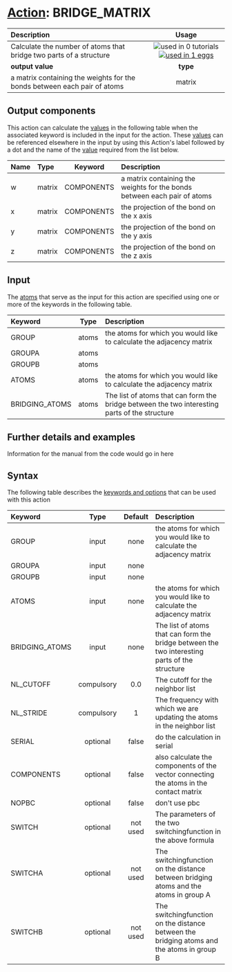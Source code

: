 # [Action](actions.md): BRIDGE_MATRIX

| Description    | Usage |
|:--------|:--------:|
| Calculate the number of atoms that bridge two parts of a structure | ![used in 0 tutorials](https://img.shields.io/badge/tutorials-0-red.svg)[![used in 1 eggs](https://img.shields.io/badge/nest-1-green.svg)](https://www.plumed-nest.org/browse.html?search=BRIDGE_MATRIX)|
 | **output value** | **type** |
| a matrix containing the weights for the bonds between each pair of atoms | matrix |

## Output components

This action can calculate the [values](pecifying_arguments.html) in the following table when the associated keyword is included in the input for the action. These [values](pecifying_arguments.html) can be referenced elsewhere in the input by using this Action's label followed by a dot and the name of the [value](pecifying_arguments.html) required from the list below.

| Name | Type | Keyword | Description |
|:-------|:-----|:----:|:-------|
| w | matrix | COMPONENTS | a matrix containing the weights for the bonds between each pair of atoms | 
| x | matrix | COMPONENTS | the projection of the bond on the x axis | 
| y | matrix | COMPONENTS | the projection of the bond on the y axis | 
| z | matrix | COMPONENTS | the projection of the bond on the z axis | 


## Input

The [atoms](specifying_atoms.html) that serve as the input for this action are specified using one or more of the keywords in the following table.

| Keyword |  Type | Description |
|:--------|:------:|:-----------|
| GROUP | atoms | the atoms for which you would like to calculate the adjacency matrix |
| GROUPA | atoms |  |
| GROUPB | atoms |  |
| ATOMS | atoms | the atoms for which you would like to calculate the adjacency matrix |
| BRIDGING_ATOMS | atoms | The list of atoms that can form the bridge between the two interesting parts of the structure |


## Further details and examples 
Information for the manual from the code would go in here 
## Syntax 
The following table describes the [keywords and options](parsing.md) that can be used with this action 

| Keyword | Type | Default | Description |
|:-------|:----:|:-------:|:-----------|
| GROUP | input | none | the atoms for which you would like to calculate the adjacency matrix |
| GROUPA | input | none |  |
| GROUPB | input | none |  |
| ATOMS | input | none | the atoms for which you would like to calculate the adjacency matrix |
| BRIDGING_ATOMS | input | none | The list of atoms that can form the bridge between the two interesting parts of the structure |
| NL_CUTOFF | compulsory | 0.0 |  The cutoff for the neighbor list |
| NL_STRIDE | compulsory | 1 |  The frequency with which we are updating the atoms in the neighbor list |
| SERIAL | optional | false |  do the calculation in serial |
| COMPONENTS | optional | false |  also calculate the components of the vector connecting the atoms in the contact matrix |
| NOPBC | optional | false |  don't use pbc |
| SWITCH | optional | not used | The parameters of the two switchingfunction in the above formula |
| SWITCHA | optional | not used | The switchingfunction on the distance between bridging atoms and the atoms in group A |
| SWITCHB | optional | not used | The switchingfunction on the distance between the bridging atoms and the atoms in group B |
